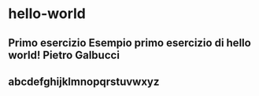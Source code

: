 # hello-world
Primo esercizio
Esempio primo esercizio di hello world!
Pietro Galbucci
-
abcdefghijklmnopqrstuvwxyz
- 

